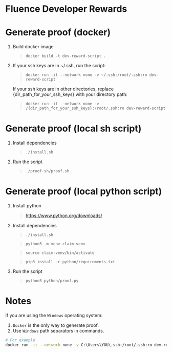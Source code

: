 # Fluence Developer Rewards

# Generate proof (docker)

1. Build docker image

   > `docker build -t dev-reward-script .`

2. If your ssh keys are in ~/.ssh, run the script:

   > `docker run -it --network none -v ~/.ssh:/root/.ssh:ro dev-reward-script`

   If your ssh keys are in other directories, replace
   {dir_path_for_your_ssh_keys} with your directory path:

   > `docker run -it --network none -v /{dir_path_for_your_ssh_keys}:/root/.ssh:ro dev-reward-script`

# Generate proof (local sh script)

1. Install dependencies

   > `./install.sh`

2. Run the script

   > `./proof-sh/proof.sh`

# Generate proof (local python script)

1. Install python

   > https://www.python.org/downloads/

2. Install dependencies

   > `./install.sh`

   > `python3 -m venv claim-venv`

   > `source claim-venv/bin/activate`

   > `pip3 install -r python/requirements.txt`

3. Run the script

   > `python3 python/proof.py`

# Notes

If you are using the `Windows` operating system:
1. `Docker` is the only way to generate proof.
2. Use `Windows` path separators in commands.

```bash
# For example
docker run -it --network none -v C:\Users\YOU\.ssh:/root/.ssh:ro dev-reward-script
```




